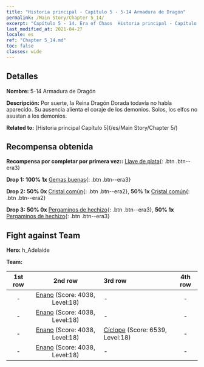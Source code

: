 ```yaml
---
title: "Historia principal - Capítulo 5 - 5-14 Armadura de Dragón"
permalink: /Main Story/Chapter 5_14/
excerpt: "Capítulo 5 - 14. Era of Chaos  Historia principal - Capítulo 5_14. 5-14 Armadura de Dragón"
last_modified_at: 2021-04-27
locale: es
ref: "Chapter 5_14.md"
toc: false
classes: wide
---
```


## Detalles

 **Nombre:** 5-14 Armadura de Dragón

 **Descripción:** Por suerte, la Reina Dragón Dorada todavía no había aparecido. Su ausencia alienta el coraje de los demonios. Solos, los elfos no asustan a los demonios.

 **Related to:** [Historia principal Capítulo 5](/es/Main Story/Chapter 5/)

## Recompensa obtenida

 **Recompensa por completar por primera vez::** [Llave de plata](/ItemsES/con_693/){: .btn .btn--era3}

 **Drop 1:** **100% 1x** [Gemas buenas](/ItemsES/mat_16/){: .btn .btn--era3}

 **Drop 2:** **50% 0x** [Cristal común](/ItemsES/mat_11/){: .btn .btn--era2}, **50% 1x** [Cristal común](/ItemsES/mat_11/){: .btn .btn--era2}

 **Drop 3:** **50% 0x** [Pergaminos de hechizo](/ItemsES/con_694/){: .btn .btn--era3}, **50% 1x** [Pergaminos de hechizo](/ItemsES/con_694/){: .btn .btn--era3}


## Fight against Team
 **Hero:** h_Adelaide

 **Team:**


  | 1st row | 2nd row | 3rd row | 4th row |
  |:----:|:----:|:----|:----:|
  | - | [Enano](/es/units/Dwarf/) (Score: 4038, Level:18)  | - | - |
  | - | [Enano](/es/units/Dwarf/) (Score: 4038, Level:18)  | - | - |
  | - | [Enano](/es/units/Dwarf/) (Score: 4038, Level:18)  | [Cíclope](/es/units/Cyclops/) (Score: 6539, Level:18)  | - |
  | - | [Enano](/es/units/Dwarf/) (Score: 4038, Level:18)  | - | - |


